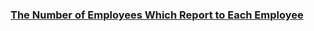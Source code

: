 ### [The Number of Employees Which Report to Each Employee](https://leetcode.com/problems/the-number-of-employees-which-report-to-each-employee)


